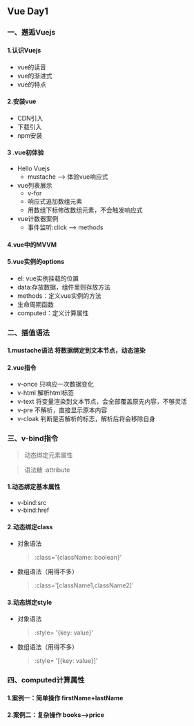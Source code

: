 ## Vue Day1

### 一、邂逅Vuejs

#### 1.认识Vuejs

- vue的读音
- vue的渐进式
- vue的特点

#### 2.安装vue

- CDN引入
- 下载引入
- npm安装

#### 3 .vue初体验

- Hello Vuejs
  - mustache --> 体验vue响应式
- vue列表展示
  - v-for
  - 响应式追加数组元素
  - 用数组下标修改数组元素，不会触发响应式
- vue计数器案例
  - 事件监听:click --> methods

#### 4.vue中的MVVM

#### 5.vue实例的options

- el: vue实例挂载的位置
- data:存放数据，组件里则存放方法
- methods：定义vue实例的方法
- 生命周期函数
- computed：定义计算属性



### 二、插值语法

#### 1.mustache语法 将数据绑定到文本节点，动态渲染

#### 2.vue指令

- v-once 只响应一次数据变化
- v-html 解析html标签
- v-text 将变量渲染到文本节点，会全部覆盖原先内容，不够灵活
- v-pre 不解析，直接显示原本内容
- v-cloak 判断是否解析的标志，解析后将会移除自身



### 三、v-bind指令

> 动态绑定元素属性

> 语法糖   :attribute

#### 1.动态绑定基本属性

- v-bind:src
- v-bind:href

#### 2.动态绑定class

- 对象语法

  > :class='{className: boolean}'

- 数组语法（用得不多）

  > :class='[className1,className2]'

#### 3.动态绑定style

- 对象语法

  > :style= '{key:  value}'

- 数组语法（用得不多）

  > :style= '[{key: value}]'



### 四、computed计算属性

#### 1.案例一：简单操作 firstName+lastName

#### 2.案例二：复杂操作 books-->price